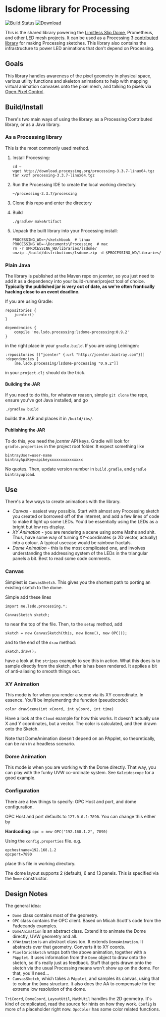 # lsdome library for Processing

[![Build Status](https://travis-ci.org/shen-tian/lsdome-processing.svg?branch=master)](https://travis-ci.org/shen-tian/lsdome-processing)
[![Download](https://api.bintray.com/packages/shen-tian/maven/lsdome-processing/images/download.svg)](https://bintray.com/shen-tian/maven/lsdome-processing/_latestVersion)

This is the shared library powering the [Limitless Slip Dome](https://github.com/shen-tian/l-s-dome), Prometheus, and other LED mesh projects.
It can be used as a Processing 3 [contributed library](https://github.com/processing/processing/wiki/How-to-Install-a-Contributed-Library) for making Processing sketches.
This library also contains the infrastructure to power LED animations that don't depend on Processing.

## Goals

This library handles awareness of the pixel geometry in physical space, various utility functions and skeleton animations to help with mapping virtual animation canvases onto the pixel mesh, and talking to pixels via [Open Pixel Control](http://openpixelcontrol.org/).

## Build/Install

There's two main ways of using the library: as a Processing Contributed library, 
or as a Java library.

### As a Processing library

This is the most commonly used method.

1. Install Processing:

    ```
    cd ~
    wget http://download.processing.org/processing-3.3.7-linux64.tgz
    tar xvzf processing-3.3.7-linux64.tgz
    ```

2. Run the Processing IDE to create the local working directory.

    `~/processing-3.3.7/processing`

3. Clone this repo and enter the directory

4. Build

    `./gradlew makeArtifact`

5. Unpack the built library into your Processing install:

    ```
    PROCESSING_WD=~/sketchbook  # linux
    PROCESSING_WD=~\Documents\Processing  # mac
    rm -r $PROCESSING_WD/libraries/lsdome/
    unzip ./build/distributions/lsdome.zip -d $PROCESSING_WD/libraries/
    ```

### Plain Java

The library is published at the Maven repo on _jcenter_, so you just need to add it as a dependency into your
 build-runner/project tool of choice. **Typically the published jar is very out of date, as we're often frantically hacking close to an event deadline.**

If you are using Gradle:

    repositories {
        jcenter()
    }

    dependencies {
        compile 'me.lsdo.processing:lsdome-processing:0.9.2'
    }

in the right place in your `gradle.build`. If you are using Leiningen:

    :repositories [["jcenter" {:url "http://jcenter.bintray.com"}]]
    :dependencies [
        [me.lsdo.processing/lsdome-processing "0.9.2"]]

in your `project.clj` should do the trick.

#### Building the JAR

If you need to do this, for whatever reason, simple `git clone` the repo, 
ensure you've got Java installed, and go

    ./gradlew build

builds the JAR and places it in `/build/ibs/`.

#### Publishing the JAR

To do this, you need the _jcenter_ API keys. Gradle will look for 
`gradle.properties` in the project root folder. It expect something like

    bintrayUser=user-name
    bintrayApiKey=apikeyxxxxxxxxxxxxxxx
    
No quotes. Then, update version number in `build.gradle`, and `gradle bintrayupload`.

## Use

There's a few ways to create animations with the library.

* _Canvas_ - easiest way possible. Start with almost any Processing sketch you 
created or borrowed off of the internet, and add a few lines of code to make it light up 
some LEDs. You'd be essentially using the LEDs as a bright but low res display.
* _XY Animation_ - you are rendering a scene using some Maths and shit. Thus, 
have some way of turning XY-coordinates (a 2D vector, actually) into a colour. 
A typical usecase would be rainbow fractals.
* _Dome Animation_ - this is the most complicated one, and involves understanding the addressing system of the LEDs in
the triangular panels a bit. Best to read some code comments.

### Canvas

Simplest is `CanvasSketch`. This gives you the shortest path to porting an existing
sketch to the dome.

Simple add these lines

    import me.lsdo.processing.*;

    CanvasSketch sketch;

to near the top of the file. Then, to the `setup` method, add

    sketch = new CanvasSketch(this, new Dome(), new OPC());

and to the end of the `draw` method:

    sketch.draw();

have a look at the `stripes` example to see this in action. What this does is
to sample directly from the sketch, after is has been rendered. It applies a 
bit of anti-aliasing to smooth things out.

### XY Animation

This mode is for when you render a scene via its XY coorodinate. In essence. You'll
be implementing the function (pseudocode):

    color drawScene(int xCoord, int yCoord, int time)

Have a look at the `Cloud` example for how this works. It doesn't actually use
X and Y coordinates, but a vector. The color is calculated, and then drawn onto
the Sketch.

Note that DomeAnimation doesn't depend on an PApplet, so theoretically, can be 
ran in a headless scenario.

### Dome Animation

This mode is when you are working with the Dome directly. That way, you can play
with the funky UVW co-ordinate system. See `Kaleidoscope` for a good example.

### Configuration

There are a few things to specify: OPC Host and port, and dome configuration.

OPC Host and port defaults to `127.0.0.1:7890`. You can change this either by

**Hardcoding**: `opc = new OPC("192.168.1.2", 7890)`

Using the `config.properties` file. e.g.

    opchostname=192.168.1.2
    opcport=7890
    
place this file in working directory.

The dome layout supports 2 (default), 6 and 13 panels. This is specified
via the `Dome` constructor.

## Design Notes

The general idea:

* `Dome` class contains most of the geometry.
* `OPC` class contains the OPC client. Based on Micah Scott's code from the Fadecandy examples.
* `DomeAnimation` is an abstract class. Extend it to animate the Dome directly, UVW geometry and all.
* `XYAnimation` is an abstract class too. It extends `DomeAnimation`. It abstracts over that geometry.
Converts it to XY coords.
* `PixelGridSketch` wraps both the above animation, together with a `PApplet`. It uses information from the
`Dome` object to draw onto the sketch, so it's really just as feedback. Stuff that gets drawn onto the sketch
via the usual Processing means won't show up on the dome. For that, you'll need...
* `CanvasSketch`, which takes a `PApplet`, and samples its canvas, using that to colour the `Dome`
structure. It also does the AA to compensate for the extreme low resolution of the
dome.

`TriCoord`, `DomeCoord`, `LayoutUtil`, `MathUtil` handles the 2D geometry. It's kind of complicated, read
the source for hints on how they work.
`Config` is more of a placeholder right now.
`OpcColor` has some color related functions.
